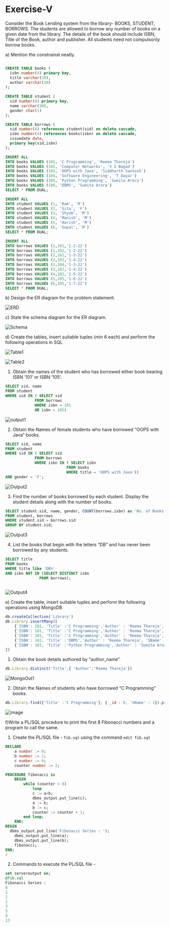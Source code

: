 # Exercise-V
Consider the Book Lending system from the library- BOOKS, STUDENT, BORROWS. The students are allowed to borrow any number of books on a given date from the library. The details of the book should include ISBN, Title of the Book, author and publisher. All students need not compulsorily borrow books. 

a) Mention the constrainst neatly.

```sql

CREATE TABLE books (
  isbn number(4) primary key,
  title varchar(30),
  author varchar(30)
);
  
CREATE TABLE student (
  sid number(4) primary key,
  name varchar(30),
  gender char(1)
);

CREATE TABLE borrows (
  sid number(4) references student(sid) on delete cascade,
  isbn number(4) references books(isbn) on delete cascade,
  issuedate date,
  primary key(sid,isbn)
);

INSERT ALL
INTO books VALUES (101, 'C Programming', 'Reema Thareja')
INTO books VALUES (102, 'Computer Networks', 'V S Bagad')
INTO books VALUES (103, 'OOPS with Java', 'Siddharth Santosh')
INTO books VALUES (104, 'Software Engineering', 'T Dayar')
INTO books VALUES (105, 'Python Programming', 'Sumita Arora')
INTO books VALUES (106, 'DBMS', 'Sumita Arora')
SELECT * FROM DUAL;

INSERT ALL 
INTO student VALUES (1, 'Ram', 'M')
INTO student VALUES (2, 'Sita', 'F')
INTO student VALUES (3, 'Shyam', 'M')
INTO student VALUES (4, 'Manish', 'M')
INTO student VALUES (5, 'Harish', 'M')
INTO student VALUES (6, 'Gopal', 'M')
SELECT * FROM DUAL;

INSERT ALL
INTO borrows VALUES (1,101,'1-2-22')
INTO borrows VALUES (1,102,'1-2-22')
INTO borrows VALUES (2,101,'1-3-22')
INTO borrows VALUES (2,103,'1-4-22')
INTO borrows VALUES (2,104,'1-3-22')
INTO borrows VALUES (3,102,'1-4-22')
INTO borrows VALUES (4,102,'1-5-22')
INTO borrows VALUES (5,105,'1-6-22')
INTO borrows VALUES (6,105,'1-7-22')
SELECT * FROM DUAL;


```



b) Design the ER diagram for the problem statement.

![ERD](https://user-images.githubusercontent.com/67141217/213426940-11f06ca8-aabe-4e3f-9377-759649af449b.png)

c) State the schema diagram for the ER diagram. 

![Schema](https://user-images.githubusercontent.com/67141217/213427737-f6baf512-48c8-4cbe-b6b3-a1cb93cccea2.png)

d) Create the tables, insert suitable tuples (min 6 each) and perform the following operations in SQL

![Table1](https://user-images.githubusercontent.com/67141217/213427810-4be8f43b-fbad-4e76-9472-989e7c84fbc0.png)

![Table2](https://user-images.githubusercontent.com/67141217/213427903-1bbf30b9-3a64-4060-b841-9ce4ff3cac72.png)

 1. Obtain the names of the student who has borrowed either book bearing ISBN ‘101’ or ISBN ‘105’.  

```sql 
SELECT sid, name 
FROM student 
WHERE sid IN ( SELECT sid 
             FROM borrows 
             WHERE isbn = 101 
             OR isbn = 105)
```

![output1](https://user-images.githubusercontent.com/67141217/213428394-dd2cfc2a-7337-46a0-9084-6367e66d8d3a.png)

 2. Obtain the Names of female students who have borrowed “OOPS with Java” books.
 
```sql
SELECT sid, name 
FROM student 
WHERE sid IN ( SELECT sid 
             FROM borrows 
             WHERE isbn IN ( SELECT isbn 
                           FROM books
                           WHERE title = 'OOPS with Java'))
AND gender = 'F';
```
![Output2](https://user-images.githubusercontent.com/67141217/213429009-cb5d3d41-9e60-42ef-a870-0c4f449356b8.png)

 3. Find the number of books borrowed by each student. Display the student details along with the number of books.

```sql
SELECT student.sid, name, gender, COUNT(borrows.isbn) as 'No. of Books Issued'
FROM student, borrows
WHERE student.sid = borrows.sid
GROUP BY student.sid;
```

![Output3](https://user-images.githubusercontent.com/67141217/213429633-21e12da3-513b-491b-a71c-6e80a8115016.png)

 4. List the books that begin with the letters “DB” and has never been borrowed by any students.
 
 ```sql
SELECT title
FROM books
WHERE title like 'DB%'
AND isbn NOT IN (SELECT DISTINCT isbn 
                FROM borrows);
              
 ```
 
![Output4](https://user-images.githubusercontent.com/67141217/213430078-b0d22dcc-2cc9-4eab-bc13-34e098a79e36.png)
 
e) Create the table, insert suitable tuples and perform the following operations using MongoDB

```javascript
db.createCollection('Library')
db.Library.insertMany([
    {'ISBN': 101, 'Title' :'C Programming','Author' : 'Reema Thareja', 'SName' : 'Ram', 'SID':1 , 'Date' : '1-2-22'},
    {'ISBN': 101, 'Title' :'C Programming','Author' : 'Reema Thareja', 'SName' : 'Sita', 'SID':2 , 'Date' : '1-2-22'},
    {'ISBN': 101, 'Title' :'C Programming','Author' : 'Reema Thareja', 'SName' : 'Manish', 'SID':4 , 'Date' : '1-2-22'},
    {'ISBN': 102, 'Title' :'DBMS','Author' : 'Reema Thareja', 'SName' : 'Ram', 'SID':1 , 'Date' : '1-2-22'},
    {'ISBN': 103, 'Title' :'Python Programming','Author' : 'Sumita Arora', 'SName' : 'Sita', 'SID':2 , 'Date' : '1-2-22'},
])
```


1. Obtain the book details authored by “author_name”. 

```javascript
db.Library.distinct('Title',{ 'Author':'Reema Thareja'})
```

![MongoOut1](https://user-images.githubusercontent.com/67141217/213432152-878f074c-e49d-4c61-8a0d-9f2529099a15.png)


2. Obtain the Names of students who have borrowed “C Programming” books.

```javascript
db.Library.find({'Title' :'C Programming'}, { _id : 0, 'SName' : 1}).pretty()
```

![image](https://user-images.githubusercontent.com/67141217/213432403-b10180a1-f276-4afd-8ed3-23cfbcb6858f.png)

f)Write a PL/SQL procedure to print the first 8 Fibonacci numbers and a program to call the same.

1. Create the PL/SQL file - ```fib.sql``` using the command ```edit fib.sql```

```sql
DECLARE
    a number := 0;
    b number := 1;
    c number := 0;
    counter number := 2;

PROCEDURE fibonacci is
	BEGIN
    	while (counter < 8)
        	loop
            c := a+b;
            dbms_output.put_line(c);
            a := b;
            b := c;
            counter := counter + 1;
        end loop;
    END;
BEGIN
  dbms_output.put_line('Fibonacci Series : ');
	dbms_output.put_line(a);
	dbms_output.put_line(b);
	fibonacci;
END;
/
```

2. Commands to execute the PL/SQL file -

```sql
set serveroutput on;
@fib.sql
Fibonacci Series : 
0
1
1
2
3
5
8
13
```
